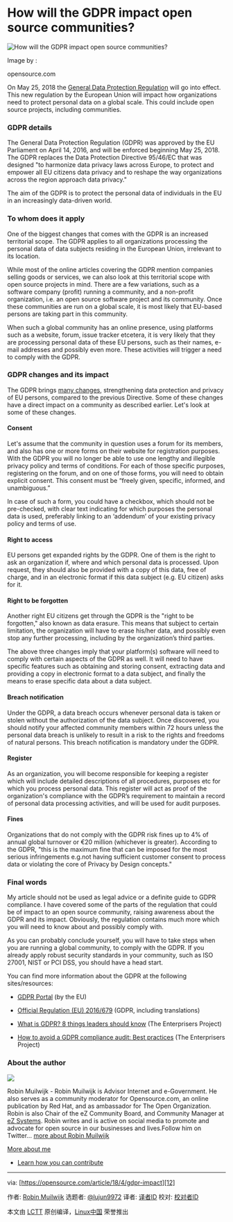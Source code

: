 # How will the GDPR impact open source communities?

![How will the GDPR impact open source communities?](https://opensource.com/sites/default/files/styles/image-full-size/public/lead-images/OSDC_EU_flag.png?itok=4n9j74tL "How will the GDPR impact open source communities?")

Image by : 

opensource.com



On May 25, 2018 the [General Data Protection Regulation][1] will go into effect. This new regulation by the European Union will impact how organizations need to protect personal data on a global scale. This could include open source projects, including communities.

### GDPR details

The General Data Protection Regulation (GDPR) was approved by the EU Parliament on April 14, 2016, and will be enforced beginning May 25, 2018. The GDPR replaces the Data Protection Directive 95/46/EC that was designed "to harmonize data privacy laws across Europe, to protect and empower all EU citizens data privacy and to reshape the way organizations across the region approach data privacy."

The aim of the GDPR is to protect the personal data of individuals in the EU in an increasingly data-driven world.

### To whom does it apply

One of the biggest changes that comes with the GDPR is an increased territorial scope. The GDPR applies to all organizations processing the personal data of data subjects residing in the European Union, irrelevant to its location.

While most of the online articles covering the GDPR mention companies selling goods or services, we can also look at this territorial scope with open source projects in mind. There are a few variations, such as a software company (profit) running a community, and a non-profit organization, i.e. an open source software project and its community. Once these communities are run on a global scale, it is most likely that EU-based persons are taking part in this community.

When such a global community has an online presence, using platforms such as a website, forum, issue tracker etcetera, it is very likely that they are processing personal data of these EU persons, such as their names, e-mail addresses and possibly even more. These activities will trigger a need to comply with the GDPR.

### GDPR changes and its impact

The GDPR brings [many changes][2], strengthening data protection and privacy of EU persons, compared to the previous Directive. Some of these changes have a direct impact on a community as described earlier. Let's look at some of these changes.

#### Consent

Let's assume that the community in question uses a forum for its members, and also has one or more forms on their website for registration purposes. With the GDPR you will no longer be able to use one lengthy and illegible privacy policy and terms of conditions. For each of those specific purposes, registering on the forum, and on one of those forms, you will need to obtain explicit consent. This consent must be “freely given, specific, informed, and unambiguous.”

In case of such a form, you could have a checkbox, which should not be pre-checked, with clear text indicating for which purposes the personal data is used, preferably linking to an ‘addendum’ of your existing privacy policy and terms of use.

#### Right to access

EU persons get expanded rights by the GDPR. One of them is the right to ask an organization if, where and which personal data is processed. Upon request, they should also be provided with a copy of this data, free of charge, and in an electronic format if this data subject (e.g. EU citizen) asks for it.

#### Right to be forgotten

Another right EU citizens get through the GDPR is the "right to be forgotten," also known as data erasure. This means that subject to certain limitation, the organization will have to erase his/her data, and possibly even stop any further processing, including by the organization’s third parties.

The above three changes imply that your platform(s) software will need to comply with certain aspects of the GDPR as well. It will need to have specific features such as obtaining and storing consent, extracting data and providing a copy in electronic format to a data subject, and finally the means to erase specific data about a data subject.

#### Breach notification

Under the GDPR, a data breach occurs whenever personal data is taken or stolen without the authorization of the data subject. Once discovered, you should notify your affected community members within 72 hours unless the personal data breach is unlikely to result in a risk to the rights and freedoms of natural persons. This breach notification is mandatory under the GDPR.

#### Register

As an organization, you will become responsible for keeping a register which will include detailed descriptions of all procedures, purposes etc for which you process personal data. This register will act as proof of the organization's compliance with the GDPR’s requirement to maintain a record of personal data processing activities, and will be used for audit purposes.

#### Fines

Organizations that do not comply with the GDPR risk fines up to 4% of annual global turnover or €20 million (whichever is greater). According to the GDPR, "this is the maximum fine that can be imposed for the most serious infringements e.g.not having sufficient customer consent to process data or violating the core of Privacy by Design concepts."

### Final words

My article should not be used as legal advice or a definite guide to GDPR compliance. I have covered some of the parts of the regulation that could be of impact to an open source community, raising awareness about the GDPR and its impact. Obviously, the regulation contains much more which you will need to know about and possibly comply with.

As you can probably conclude yourself, you will have to take steps when you are running a global community, to comply with the GDPR. If you already apply robust security standards in your community, such as ISO 27001, NIST or PCI DSS, you should have a head start.

You can find more information about the GDPR at the following sites/resources:

*   [GDPR Portal][3] (by the EU)
    
*   [Official Regulation (EU) 2016/679][4] (GDPR, including translations)
    
*   [What is GDPR? 8 things leaders should know][5] (The Enterprisers Project)
    
*   [How to avoid a GDPR compliance audit: Best practices][6] (The Enterprisers Project)
    

### About the author

[![](https://opensource.com/sites/default/files/styles/profile_pictures/public/robinm-low-3-square.jpg?itok=8qH6iUZh)][7]

Robin Muilwijk \- Robin Muilwijk is Advisor Internet and e-Government. He also serves as a community moderator for Opensource.com, an online publication by Red Hat, and as ambassador for The Open Organization. Robin is also Chair of the eZ Community Board, and Community Manager at [eZ Systems][8]. Robin writes and is active on social media to promote and advocate for open source in our businesses and lives.Follow him on Twitter... [more about Robin Muilwijk][9]

[More about me][10]

*   [Learn how you can contribute][11]

---

via: [https://opensource.com/article/18/4/gdpr-impact][12]

作者: [Robin Muilwijk][13] 选题者: [@lujun9972][14] 译者: [译者ID][15] 校对: [校对者ID][16]

本文由 [LCTT][17] 原创编译，[Linux中国][18] 荣誉推出

[1]: https://www.eugdpr.org/eugdpr.org.html
[2]: https://www.eugdpr.org/key-changes.html
[3]: https://www.eugdpr.org/eugdpr.org.html
[4]: http://eur-lex.europa.eu/legal-content/EN/TXT/?qid=1520531479111&uri=CELEX:32016R0679
[5]: https://enterprisersproject.com/article/2018/4/what-gdpr-8-things-leaders-should-know
[6]: https://enterprisersproject.com/article/2017/9/avoiding-gdpr-compliance-audit-best-practices
[7]: https://opensource.com/users/robinmuilwijk
[8]: http://ez.no
[9]: https://opensource.com/users/robinmuilwijk
[10]: https://opensource.com/users/robinmuilwijk
[11]: https://opensource.com/participate
[12]: https://opensource.com/article/18/4/gdpr-impact
[13]: https://opensource.com/users/robinmuilwijk
[14]: https://github.com/lujun9972
[15]: https://github.com/译者ID
[16]: https://github.com/校对者ID
[17]: https://github.com/LCTT/TranslateProject
[18]: https://linux.cn/
